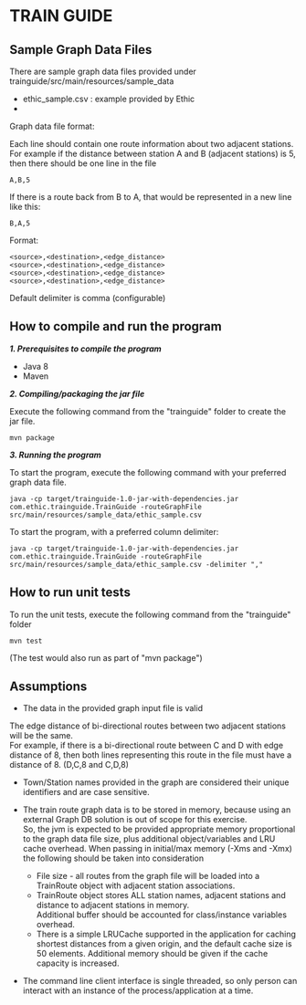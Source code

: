 # TRAIN GUIDE 

## Sample Graph Data Files
There are sample graph data files provided under trainguide/src/main/resources/sample_data

* ethic_sample.csv : example provided by Ethic
* 

Graph data file format:

Each line should contain one route information about two adjacent stations.  
For example if the distance between station A and B (adjacent stations) is 5, 
then there should be one line in the file

```
A,B,5
``` 

If there is a route back from B to A, that would be represented in a new line like this:
```
B,A,5
``` 

Format:

```
<source>,<destination>,<edge_distance>
<source>,<destination>,<edge_distance>
<source>,<destination>,<edge_distance>
<source>,<destination>,<edge_distance>
```

Default delimiter is comma (configurable)


## How to compile and run the program

_**1.  Prerequisites to compile the program**_

*  Java 8
*  Maven

**_2.  Compiling/packaging the jar file_**

Execute the following command from the "trainguide" folder to create the jar file.

```
mvn package

```
**_3.  Running the program_**

To start the program, execute the following command with your preferred graph data file.

```
java -cp target/trainguide-1.0-jar-with-dependencies.jar com.ethic.trainguide.TrainGuide -routeGraphFile src/main/resources/sample_data/ethic_sample.csv
```  

To start the program, with a preferred column delimiter:
```
java -cp target/trainguide-1.0-jar-with-dependencies.jar com.ethic.trainguide.TrainGuide -routeGraphFile src/main/resources/sample_data/ethic_sample.csv -delimiter ","
```  


 

## How to run unit tests

To run the unit tests, execute the following command from the "trainguide" folder

```
mvn test
```
(The test would also run as part of "mvn package")

## Assumptions

* The data in the provided graph input file is valid

The edge distance of bi-directional routes between two adjacent stations will be the same.  
For example, if there is a bi-directional route between C and D with edge distance of 8, then both lines representing this route in the file must have a distance of 8.
(D,C,8 and C,D,8)     

* Town/Station names provided in the graph are considered their unique identifiers and are case sensitive.

* The train route graph data is to be stored in memory, because using an external Graph DB solution is out of scope for this exercise.  
So, the jvm is expected to be provided appropriate memory proportional to the graph data file size, plus additional object/variables and LRU cache overhead.
When passing in initial/max memory (-Xms and -Xmx) the following should be taken into consideration
    *  File size - all routes from the graph file will be loaded into a TrainRoute object with adjacent station associations. 
    *  TrainRoute object stores ALL station names, adjacent stations and distance to adjacent stations in memory.  
    Additional buffer should be accounted for class/instance variables overhead.
    *  There is a simple LRUCache supported in the application for caching shortest distances from a given origin, 
    and the default cache size is 50 elements.  Additional memory should be given if the cache capacity is increased.  

* The command line client interface is single threaded, so only person can interact with an instance of the process/application at a time.
